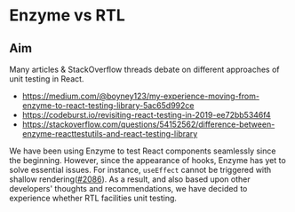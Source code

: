 # Enzyme vs RTL

## Aim

Many articles & StackOverflow threads debate on different approaches of unit testing in React.
- https://medium.com/@boyney123/my-experience-moving-from-enzyme-to-react-testing-library-5ac65d992ce
- https://codeburst.io/revisiting-react-testing-in-2019-ee72bb5346f4
- https://stackoverflow.com/questions/54152562/difference-between-enzyme-reacttestutils-and-react-testing-library

We have been using Enzyme to test React components seamlessly since the beginning. However, since the appearance of hooks, Enzyme has yet to solve essential issues. For instance, `useEffect` cannot be triggered with shallow rendering([#2086](https://github.com/airbnb/enzyme/issues/2086)). As a result, and also based upon other developers' thoughts and recommendations, we have decided to experience whether RTL facilities unit testing.
